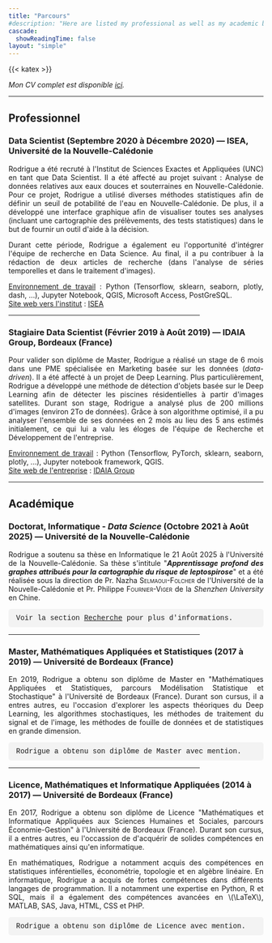 ```yaml
---
title: "Parcours"
#description: "Here are listed my professional as well as my academic backgrounds."
cascade:
  showReadingTime: false
layout: "simple"
---
```

{{< katex >}}


_Mon CV complet est disponible [ici](resume.pdf)._

<hr>

## Professionnel

### Data Scientist (Septembre 2020 à Décembre 2020) — ISEA, Université de la Nouvelle-Calédonie

<span style='text-align: justify;'>

Rodrigue a été recruté à l'Institut de Sciences Exactes et Appliquées (UNC) en tant que Data Scientist. Il a été affecté au projet suivant : Analyse de données relatives aux eaux douces et souterraines en Nouvelle-Calédonie. Pour ce projet, Rodrigue a utilisé diverses méthodes statistiques afin de définir un seuil de potabilité de l'eau en Nouvelle-Calédonie. De plus, il a développé une interface graphique afin de visualiser toutes ses analyses (incluant une cartographie des prélèvements, des tests statistiques) dans le but de fournir un outil d'aide à la décision.

Durant cette période, Rodrigue a également eu l'opportunité d'intégrer l'équipe de recherche en Data Science. Au final, il a pu contribuer à la rédaction de deux articles de recherche (dans l'analyse de séries temporelles et dans le traitement d'images).

<u>Environnement de travail</u> : Python (Tensorflow, sklearn, seaborn, plotly, dash, ...), Jupyter Notebook, QGIS, Microsoft Access, PostGreSQL.\
<u>Site web vers l'institut</u> : <a href="https://isea.unc.nc/" target="_blank">ISEA</a>

</span>

<hr style="width:75%">

### Stagiaire Data Scientist (Février 2019 à Août 2019) — IDAIA Group, Bordeaux (France)

<span style='text-align: justify;'>

Pour valider son diplôme de Master, Rodrigue a réalisé un stage de 6 mois dans une PME spécialisée en Marketing basée sur les données (_data-driven_). Il a été affecté à un projet de Deep Learning. Plus particulièrement, Rodrigue a développé une méthode de détection d'objets basée sur le Deep Learning afin de détecter les piscines résidentielles à partir d'images satellites. Durant son stage, Rodrigue a analysé plus de 200 millions d'images (environ 2To de données). Grâce à son algorithme optimisé, il a pu analyser l'ensemble de ses données en 2 mois au lieu des 5 ans estimés initialement, ce qui lui a valu les éloges de l'équipe de Recherche et Développement de l'entreprise.

<u>Environnement de travail</u> : Python (Tensorflow, PyTorch, sklearn, seaborn, plotly, ...), Jupyter notebook framework, QGIS.\
<u>Site web de l'entreprise</u> : <a href="https://www.idaia.group/" target="_blank">IDAIA Group</a>

</span>

<hr>

## Académique

### Doctorat, Informatique - _Data Science_ (Octobre 2021 à Août 2025) — Université de la Nouvelle-Calédonie

<span style='text-align: justify;'>

Rodrigue a soutenu sa thèse en Informatique le 21 Août 2025 à l'Université de la Nouvelle-Calédonie. Sa thèse s'intitule "**_Apprentissage profond des graphes attribués pour la cartographie du risque de leptospirose_**" et a été réalisée sous la direction de Pr. Nazha <span style="font-variant: small-caps;">Selmaoui-Folcher</span> de l'Université de la Nouvelle-Calédonie et Pr. Philippe <span style="font-variant: small-caps;">Fournier-Viger</span> de la _Shenzhen University_ en Chine.

<p style="background-color: rgb(200 200 200 / 20%); padding: 10px; padding-left: 15px; border-radius: 5px; font-family: 'Courier';">
Voir la section <a href="../research">Recherche</a> pour plus d'informations.
</p>

</span>

<hr style="width:75%">

### Master, Mathématiques Appliquées et Statistiques (2017 à 2019) — Université de Bordeaux (France)

<span style='text-align: justify;'>

En 2019, Rodrigue a obtenu son diplôme de Master en "Mathématiques Appliquées et Statistiques, parcours Modélisation Statistique et Stochastique" à l'Université de Bordeaux (France). Durant son cursus, il a entres autres, eu l'occasion d'explorer les aspects théoriques du Deep Learning, les algorithmes stochastiques, les méthodes de traitement du signal et de l'image, les méthodes de fouille de données et de statistiques en grande dimension.

<p style="background-color: rgb(200 200 200 / 20%); padding: 10px; padding-left: 15px; border-radius: 5px; font-family: 'Courier';">
Rodrigue a obtenu son diplôme de Master avec mention.
</p>

</span>

<hr style="width:75%">

### Licence, Mathématiques et Informatique Appliquées (2014 à 2017) — Université de Bordeaux (France)

<span style='text-align: justify;'>

En 2017, Rodrigue a obtenu son diplôme de Licence "Mathématiques et Informatique Appliquées aux Sciences Humaines et Sociales, parcours Économie-Gestion" à l'Université de Bordeaux (France). Durant son cursus, il a entres autres, eu l'occassion de d'acquérir de solides compétences en mathématiques ainsi qu'en informatique.

En mathématiques, Rodrigue a notamment acquis des compétences en statistiques inférentielles, économétrie, topologie et en algèbre linéaire.
En informatique, Rodrigue a acquis de fortes compétences dans différents langages de programmation. Il a notamment une expertise en Python, R et SQL, mais il a également des compétences avancées en \\(\LaTeX\\), MATLAB, SAS, Java, HTML, CSS et PHP.

<p style="background-color: rgb(200 200 200 / 20%); padding: 10px; padding-left: 15px; border-radius: 5px; font-family: 'Courier';">
Rodrigue a obtenu son diplôme de Licence avec mention.
</span>

</span>
